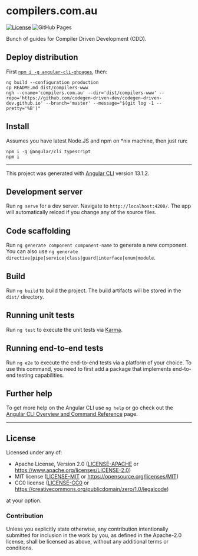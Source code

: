 compilers.com.au
================
[![License](https://img.shields.io/badge/license-Apache--2.0%20OR%20MIT-blue.svg)](https://opensource.org/licenses/Apache-2.0)
![GitHub Pages](https://github.com/codegen-driven-dev/www/workflows/GitHub%20Pages/badge.svg)

Bunch of guides for Compiler Driven Development (CDD).

## Deploy distribution

First [`npm i -g angular-cli-ghpages`](https://github.com/angular-schule/angular-cli-ghpages), then:

    ng build --configuration production
    cp README.md dist/compilers-www
    ngh --cname='compilers.com.au' --dir='dist/compilers-www' --repo='https://github.com/codegen-driven-dev/codegen-driven-dev.github.io' --branch='master' --message="$(git log -1 --pretty='%B')"

## Install

Assumes you have latest Node.JS and npm on *nix machine, then just run:

    npm i -g @angular/cli typescript
    npm i

---

This project was generated with [Angular CLI](https://github.com/angular/angular-cli) version 13.1.2.

## Development server

Run `ng serve` for a dev server. Navigate to `http://localhost:4200/`. The app will automatically reload if you change any of the source files.

## Code scaffolding

Run `ng generate component component-name` to generate a new component. You can also use `ng generate directive|pipe|service|class|guard|interface|enum|module`.

## Build

Run `ng build` to build the project. The build artifacts will be stored in the `dist/` directory.

## Running unit tests

Run `ng test` to execute the unit tests via [Karma](https://karma-runner.github.io).

## Running end-to-end tests

Run `ng e2e` to execute the end-to-end tests via a platform of your choice. To use this command, you need to first add a package that implements end-to-end testing capabilities.

## Further help

To get more help on the Angular CLI use `ng help` or go check out the [Angular CLI Overview and Command Reference](https://angular.io/cli) page.

---

## License

Licensed under any of:

- Apache License, Version 2.0 ([LICENSE-APACHE](LICENSE-APACHE) or <https://www.apache.org/licenses/LICENSE-2.0>)
- MIT license ([LICENSE-MIT](LICENSE-MIT) or <https://opensource.org/licenses/MIT>)
- CC0 license ([LICENSE-CC0](LICENSE-CC0) or <https://creativecommons.org/publicdomain/zero/1.0/legalcode>)

at your option.

### Contribution

Unless you explicitly state otherwise, any contribution intentionally submitted
for inclusion in the work by you, as defined in the Apache-2.0 license, shall be
licensed as above, without any additional terms or conditions.
